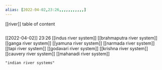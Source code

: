 ```yaml
---
alias: [2022-04-02,23:26,,,,,,,,,,,]
---
```

[[river]]
table of content
```toc
```

[[2022-04-02]] 23:26
[[indus river system]]
[[brahmaputra river system]]
[[ganga river system]]
[[yamuna river system]]
[[narmada river system]]
[[tapi river system]]
[[godavari river system]]
[[krishna river system]]
[[cauvery river system]]
[[mahanadi river system]]
```query
"indian river systems"
```